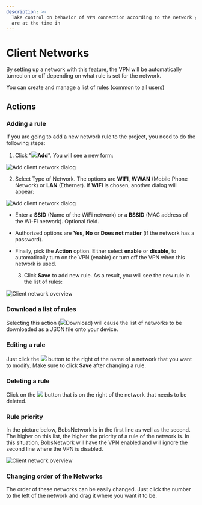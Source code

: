 ```yaml
---
description: >-
  Take control on behavior of VPN connection according to the network you users
  are at the time in
---
```


# Client Networks

By setting up a network with this feature, the VPN will be automatically turned on or off depending on what rule is set for the network. 

You can create and manage a list of rules \(common to all users\)

## **Actions**

### **Adding a rule**

If you are going to add a new network rule to the project, you need to do the following steps:

1. Click "![](../../../.gitbook/assets/plus_icon.jpeg)**Add**". You will see a new form:

![Add client network dialog](../../../.gitbook/assets/add_new_networkrule.png)

  2. Select Type of Network. The options are **WIFI**, **WWAN** \(Mobile Phone Network\) or **LAN** \(Ethernet\). If **WIFI** is chosen, another dialog will appear:  

![Add client network dialog](../../../.gitbook/assets/add_wifirule_networkrule.png)

* Enter a **SSID** \(Name of the WiFi network\) or a **BSSID** \(MAC address of the Wi-Fi network\). Optional field.
* Authorized options are **Yes**, **No** or **Does not matter** \(if the network has a password\).
* Finally, pick the **Action** option. Either select **enable** or **disable**, to automatically turn on the VPN \(enable\) or turn off the VPN when this network is used.

  3. Click **Save** to add new rule. As a result, you will see the new rule in the list of rules:

![Client network overview](../../../.gitbook/assets/list_networkrules.png)

### **Download a list of rules**

Selecting this action \(![](../../../.gitbook/assets/download_icon.webp)Download\) will cause the list of networks to be downloaded as a JSON file onto your device.

### **Editing a rule**

Just click the ![](../../../.gitbook/assets/edit_icon.png) button to the right of the name of a network that you want to modify. Make sure to click **Save** after changing a rule.

### **Deleting a rule**

Click on the ![](../../../.gitbook/assets/delete_icon.png) button that is on the right of the network that needs to be deleted.

### **Rule priority**

In the picture below, BobsNetwork is in the first line as well as the second. The higher on this list, the higher the priority of a rule of the network is. In this situation, BobsNetwork will have the VPN enabled and will ignore the second line where the VPN is disabled.

![Client network overview](../../../.gitbook/assets/image%20%287%29.png)

### **Changing order of the Networks**

The order of these networks can be easily changed. Just click the number to the left of the network and drag it where you want it to be.

